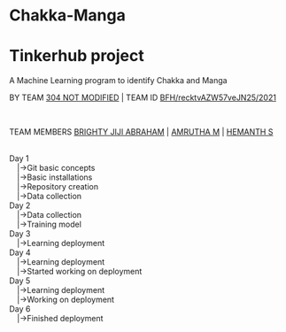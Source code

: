 # Chakka-Manga

<h1><b>Tinkerhub project</b></h1>
A Machine Learning program to identify Chakka and Manga<br>
<p>BY TEAM <a href="#" target="_blank">304 NOT MODIFIED</a> | TEAM ID <a href="#" target="_blank">BFH/recktvAZW57veJN25/2021</a></p><br>
<p>TEAM MEMBERS <a href="https://github.com/BrightyJijiAbraham" target="_blank">BRIGHTY JIJI ABRAHAM</a> | <a href="https://github.com/amruthaaji05" target="_blank">AMRUTHA M</a> | <a href="https://github.com/hemanths007" target="_blank">HEMANTH S</a></p><br>
Day 1<br>
&emsp;|->Git basic concepts <br>
&emsp;|->Basic installations<br>
&emsp;|->Repository creation<br>
&emsp;|->Data collection<br>
Day 2<br>
&emsp;|->Data collection<br>
&emsp;|->Training model<br>
Day 3<br>
&emsp;|->Learning deployment<br>
Day 4<br>
&emsp;|->Learning deployment<br>
&emsp;|->Started working on deployment<br>
Day 5<br>
&emsp;|->Learning deployment<br>
&emsp;|->Working on deployment<br>
Day 6<br>
&emsp;|->Finished deployment<br>
